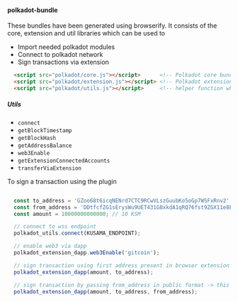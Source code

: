 #### polkadot-bundle

These bundles have been generated using browserify.
It consists of the core, extension and util libraries which can be used to

- Import needed polkadot modules
- Connect to polkadot network
- Sign transactions via extension

```html
  <script src="polkadot/core.js"></script>      <!-- Polkadot core bundle -->
  <script src="polkadot/extension.js"></script> <!-- Polkadot extension bundle -->
  <script src="polkadot/utils.js"></script>     <!-- helper function which uses above bundle -->
```

##### Utils

- `connect`
- `getBlockTimestamp`
- `getBlockHash`
- `getAddressBalance`
- `web3Enable`
- `getExtensionConnectedAccounts`
- `transferViaExtension`

To sign a transaction using the plugin

```javascript

  const to_address = 'GZoo68t6icqNENrd7CTC9RCwVLszGuubKo5oGp7WSFxRnv2';
  const from_address = 'DDtfcfZG1sErysWu9UET431G8xkdA1qRQ76fst9ZGX11e8E';
  const amount = 10000000000000; // 10 KSM

  // connect to wss endpoint
  polkadot_utils.connect(KUSAMA_ENDPOINT);       

  // enable web3 via dapp
  polkadot_extension_dapp.web3Enable('gitcoin');

  // sign transaction using first address present in browser extension
  polkadot_extension_dapp(amount, to_address);      

  // sign transaction by passing from_address in public format -> this will be converted to substrate format
  polkadot_extension_dapp(amount, to_address, from_address);      

```

